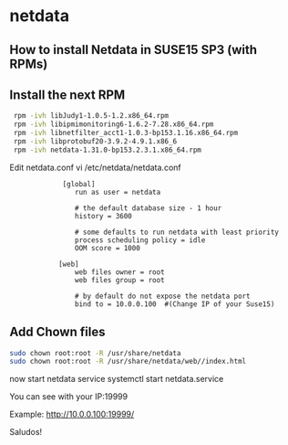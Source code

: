 # netdata
## How to install Netdata in SUSE15 SP3 (with RPMs)

## Install the next RPM
```bash
 rpm -ivh libJudy1-1.0.5-1.2.x86_64.rpm  
 rpm -ivh libipmimonitoring6-1.6.2-7.28.x86_64.rpm  
 rpm -ivh libnetfilter_acct1-1.0.3-bp153.1.16.x86_64.rpm  
 rpm -ivh libprotobuf20-3.9.2-4.9.1.x86_6 
 rpm -ivh netdata-1.31.0-bp153.2.3.1.x86_64.rpm 
```
 
 Edit netdata.conf
 vi /etc/netdata/netdata.conf
 
                 [global]
                    run as user = netdata

                    # the default database size - 1 hour
                    history = 3600

                    # some defaults to run netdata with least priority
                    process scheduling policy = idle
                    OOM score = 1000

                [web]
                    web files owner = root   
                    web files group = root

                    # by default do not expose the netdata port
                    bind to = 10.0.0.100  #(Change IP of your Suse15)
                    
## Add Chown files
```bash
sudo chown root:root -R /usr/share/netdata
sudo chown root:root -R /usr/share/netdata/web//index.html
```


now start netdata service
    systemctl start netdata.service

You can see with your IP:19999

Example:
http://10.0.0.100:19999/


Saludos!
 
 

 
